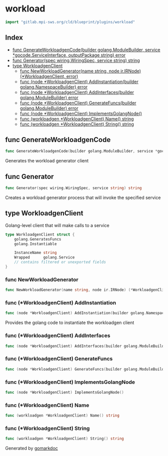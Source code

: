 <!-- Code generated by gomarkdoc. DO NOT EDIT -->

# workload

```go
import "gitlab.mpi-sws.org/cld/blueprint/plugins/workload"
```

## Index

- [func GenerateWorkloadgenCode\(builder golang.ModuleBuilder, service \*gocode.ServiceInterface, outputPackage string\) error](<#GenerateWorkloadgenCode>)
- [func Generator\(spec wiring.WiringSpec, service string\) string](<#Generator>)
- [type WorkloadgenClient](<#WorkloadgenClient>)
  - [func NewWorkloadGenerator\(name string, node ir.IRNode\) \(\*WorkloadgenClient, error\)](<#NewWorkloadGenerator>)
  - [func \(node \*WorkloadgenClient\) AddInstantiation\(builder golang.NamespaceBuilder\) error](<#WorkloadgenClient.AddInstantiation>)
  - [func \(node \*WorkloadgenClient\) AddInterfaces\(builder golang.ModuleBuilder\) error](<#WorkloadgenClient.AddInterfaces>)
  - [func \(node \*WorkloadgenClient\) GenerateFuncs\(builder golang.ModuleBuilder\) error](<#WorkloadgenClient.GenerateFuncs>)
  - [func \(node \*WorkloadgenClient\) ImplementsGolangNode\(\)](<#WorkloadgenClient.ImplementsGolangNode>)
  - [func \(workloadgen \*WorkloadgenClient\) Name\(\) string](<#WorkloadgenClient.Name>)
  - [func \(workloadgen \*WorkloadgenClient\) String\(\) string](<#WorkloadgenClient.String>)


<a name="GenerateWorkloadgenCode"></a>
## func GenerateWorkloadgenCode

```go
func GenerateWorkloadgenCode(builder golang.ModuleBuilder, service *gocode.ServiceInterface, outputPackage string) error
```

Generates the workload generator client

<a name="Generator"></a>
## func Generator

```go
func Generator(spec wiring.WiringSpec, service string) string
```

Creates a workload generator process that will invoke the specified service

<a name="WorkloadgenClient"></a>
## type WorkloadgenClient

Golang\-level client that will make calls to a service

```go
type WorkloadgenClient struct {
    golang.GeneratesFuncs
    golang.Instantiable

    InstanceName string
    Wrapped      golang.Service
    // contains filtered or unexported fields
}
```

<a name="NewWorkloadGenerator"></a>
### func NewWorkloadGenerator

```go
func NewWorkloadGenerator(name string, node ir.IRNode) (*WorkloadgenClient, error)
```



<a name="WorkloadgenClient.AddInstantiation"></a>
### func \(\*WorkloadgenClient\) AddInstantiation

```go
func (node *WorkloadgenClient) AddInstantiation(builder golang.NamespaceBuilder) error
```

Provides the golang code to instantiate the workloadgen client

<a name="WorkloadgenClient.AddInterfaces"></a>
### func \(\*WorkloadgenClient\) AddInterfaces

```go
func (node *WorkloadgenClient) AddInterfaces(builder golang.ModuleBuilder) error
```



<a name="WorkloadgenClient.GenerateFuncs"></a>
### func \(\*WorkloadgenClient\) GenerateFuncs

```go
func (node *WorkloadgenClient) GenerateFuncs(builder golang.ModuleBuilder) error
```



<a name="WorkloadgenClient.ImplementsGolangNode"></a>
### func \(\*WorkloadgenClient\) ImplementsGolangNode

```go
func (node *WorkloadgenClient) ImplementsGolangNode()
```



<a name="WorkloadgenClient.Name"></a>
### func \(\*WorkloadgenClient\) Name

```go
func (workloadgen *WorkloadgenClient) Name() string
```



<a name="WorkloadgenClient.String"></a>
### func \(\*WorkloadgenClient\) String

```go
func (workloadgen *WorkloadgenClient) String() string
```



Generated by [gomarkdoc](<https://github.com/princjef/gomarkdoc>)
